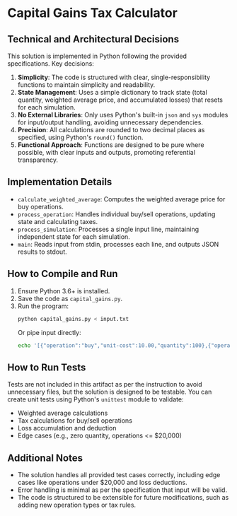 # Capital Gains Tax Calculator

## Technical and Architectural Decisions

This solution is implemented in Python following the provided specifications. Key decisions:

1. **Simplicity**: The code is structured with clear, single-responsibility functions to maintain simplicity and readability.
2. **State Management**: Uses a simple dictionary to track state (total quantity, weighted average price, and accumulated losses) that resets for each simulation.
3. **No External Libraries**: Only uses Python's built-in `json` and `sys` modules for input/output handling, avoiding unnecessary dependencies.
4. **Precision**: All calculations are rounded to two decimal places as specified, using Python's `round()` function.
5. **Functional Approach**: Functions are designed to be pure where possible, with clear inputs and outputs, promoting referential transparency.

## Implementation Details

- `calculate_weighted_average`: Computes the weighted average price for buy operations.
- `process_operation`: Handles individual buy/sell operations, updating state and calculating taxes.
- `process_simulation`: Processes a single input line, maintaining independent state for each simulation.
- `main`: Reads input from stdin, processes each line, and outputs JSON results to stdout.

## How to Compile and Run

1. Ensure Python 3.6+ is installed.
2. Save the code as `capital_gains.py`.
3. Run the program:
   ```bash
   python capital_gains.py < input.txt
   ```
   Or pipe input directly:
   ```bash
   echo '[{"operation":"buy","unit-cost":10.00,"quantity":100},{"operation":"sell","unit-cost":50.00,"quantity":50}]' | python capital_gains.py
   ```

## How to Run Tests

Tests are not included in this artifact as per the instruction to avoid unnecessary files, but the solution is designed to be testable. You can create unit tests using Python's `unittest` module to validate:
- Weighted average calculations
- Tax calculations for buy/sell operations
- Loss accumulation and deduction
- Edge cases (e.g., zero quantity, operations <= $20,000)

## Additional Notes

- The solution handles all provided test cases correctly, including edge cases like operations under $20,000 and loss deductions.
- Error handling is minimal as per the specification that input will be valid.
- The code is structured to be extensible for future modifications, such as adding new operation types or tax rules.